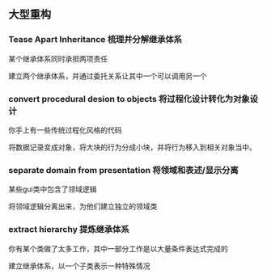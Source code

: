 ## 大型重构

### Tease Apart Inheritance 梳理并分解继承体系
某个继承体系同时承担两项责任

建立两个继承体系，并通过委托关系让其中一个可以调用另一个


### convert procedural desion to objects 将过程化设计转化为对象设计

你手上有一些传统过程化风格的代码

将数据记录变成对象，将大块的行为分成小块，并将行为移入到相关对象当中。


### separate domain from presentation 将领域和表述/显示分离
某些gui类中包含了领域逻辑

将领域逻辑分离出来，为他们建立独立的领域类

### extract hierarchy 提炼继承体系
你有某个类做了太多工作，其中一部分工作是以大量条件表达式完成的

建立继承体系，以一个子类表示一种特殊情况